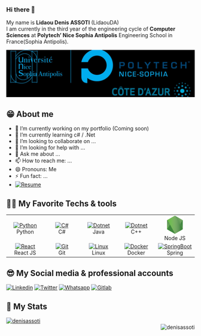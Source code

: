 ### Hi there 👋

My name is **Lidaou Denis ASSOTI** (LidaouDA) <br>
I am currently in the third year of the engineering cycle of **Computer Sciences** at **Polytech’ Nice Sophia Antipolis** Engineering School in France(Sophia Antipolis). 

<img src="polytech.jpg"  />


<h2 align="left" id="denisassoti">😁 About me</h2>

- 🔭 I’m currently working on my portfolio (Coming soon)
- 🌱 I’m currently learning c# / .Net
- 👯 I’m looking to collaborate on ...
- 🤔 I’m looking for help with ...
- 💬 Ask me about ...
- 📫 How to reach me: ...
- 😄 Pronouns: Me
- ⚡ Fun fact: ...
- [![Resume](https://img.shields.io/static/v1?label=CV&message=Resume&color=blue)](https://drive.google.com/file/d/1R7NaoUdvCIz6GU1UrxwdJ-TteOn0HfQf/view?usp=sharing) 

<!-- 
<a>
  <img  src="https://github-readme-stats.vercel.app/api/top-langs/?username=denisassoti&hide=php,html&hide_title=true&hide_border=true&layout=compact&langs_count=7&theme=tokyonight" align="left" />
</a> -->

<h2 align="left" id="denisassoti">👨‍💻 My Favorite Techs & tools</h2>
<table align="center">
  <tr>
    <td align="center" width="96">
        <a href="#denisassoti">
          <img src="https://upload.wikimedia.org/wikipedia/commons/thumb/c/c3/Python-logo-notext.svg/1200px-Python-logo-notext.svg.png" width="48" height="48" alt="Python" />
        </a>
        <br>Python
    </td>
    <td align="center" width="96">
      <a href="#denisassoti">
        <img src="https://upload.wikimedia.org/wikipedia/commons/4/4f/Csharp_Logo.png" width="65" height="65" alt="C#" />
      </a>
      <br>C#
    </td>
    <td align="center" width="96">
        <a href="#denisassoti">
          <img src="https://upload.wikimedia.org/wikipedia/fr/2/2e/Java_Logo.svg" width="48" height="48" alt="Dotnet" />
        </a>
        <br> Java
    </td>
    <td align="center" width="96">
        <a href="#denisassoti">
          <img src="https://upload.wikimedia.org/wikipedia/commons/1/18/ISO_C%2B%2B_Logo.svg" width="48" height="48" alt="Dotnet" />
        </a>
        <br> C++
    </td>
     <td align="center" width="96">
      <a href="#denisassoti">
        <img src="https://raw.githubusercontent.com/github/explore/80688e429a7d4ef2fca1e82350fe8e3517d3494d/topics/nodejs/nodejs.png" width="48" height="48" alt="Node JS" />
      </a>
      <br>Node JS
    </td>
  </tr>
  <tr>
    <td align="center" width="96">
        <a href="#denisassoti">
          <img src="https://upload.wikimedia.org/wikipedia/commons/a/a7/React-icon.svg" width="65" height="65" alt="React" />
        </a>
        <br>React JS
      </td>
   <td align="center" width="96">
      <a href="#denisassoti" >
        <img src="https://upload.wikimedia.org/wikipedia/commons/thumb/3/3f/Git_icon.svg/1200px-Git_icon.svg.png" width="48" height="48" alt="Git" />
      </a>
      <br>Git
    </td>
    <td align="center" width="96">
      <a href="#denisassoti" >
        <img src="https://camo.githubusercontent.com/d7574156c7a1844d3c2907bae0e76254cca759290c08e08a6ef2bd7543c8c0ca/68747470733a2f2f692e6962622e636f2f737331374b47302f63376238313133323437666563643833626439623565643562643366333464352d72656d6f766562672d707265766965772e706e67" width="48" height="48" alt="Linux" />
      </a>
      <br>Linux
    </td>
    <td align="center" width="96">
      <a href="#denisassoti">
        <img src="https://www.docker.com/sites/default/files/d8/2019-07/Moby-logo.png" width="48" height="48" alt="Docker" />
      </a>
      <br>Docker
    </td>
    <td align="center" width="96">
        <a href="#denisassoti" >
          <img src="https://upload.wikimedia.org/wikipedia/commons/4/44/Spring_Framework_Logo_2018.svg" width="65" height="65" alt="SpringBoot" />
        </a>
        <br>Spring
    </td>
  </tr>
</table>

<h2 align="left" id="denisassoti">😎 My Social media & professional accounts</h2>

[![Linkedin](https://img.shields.io/badge/linkedin-%230077B5.svg?&style=for-the-badge&logo=linkedin&logoColor=white)](https://www.linkedin.com/in/denisassoti/) 
[![Twitter](https://img.shields.io/badge/twitter-%231DA1F2.svg?&style=for-the-badge&logo=twitter&logoColor=white)](https://www.twitter.com/denisassoti/) 
[![Whatsapp](https://img.shields.io/badge/WHATSAPP-25D366?&style=for-the-badge&logo=whatsapp&logoColor=white)](+33616578792?text=cc)
[![Gitlab](https://img.shields.io/badge/gitlab-f87100?&style=for-the-badge&logo=gitlab&logoColor=orange)](https://gitlab.com/denisassoti)


<h2 align="left" id="denisassoti">🤖 My Stats</h2>

<a href="#denisassoti-title">
  <img src="https://github-readme-stats.vercel.app/api?username=denisassoti&show_icons=true&theme=react&include_all_commits=true&count_private=true" alt="denisassoti"  />
</a> 
<br>
<a href="#denisassoti-title">
  <img src="https://github-readme-stats.vercel.app/api/top-langs/?username=denisassoti&layout=compact" alt="denisassoti" align="right" />
</a>


